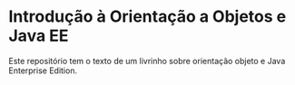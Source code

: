 # Introdução à Orientação a Objetos e Java EE
Este repositório tem o texto de um livrinho sobre orientação objeto e Java Enterprise Edition.
